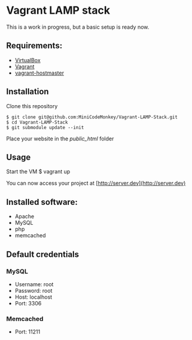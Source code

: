 # Vagrant LAMP stack
This is a work in progress, but a basic setup is ready now.

## Requirements:
* [VirtualBox](https://www.virtualbox.org)
* [Vagrant](http://vagrantup.com)
* [vagrant-hostmaster](https://github.com/mosaicxm/vagrant-hostmaster)

## Installation
Clone this repository

    $ git clone git@github.com:MiniCodeMonkey/Vagrant-LAMP-Stack.git
    $ cd Vagrant-LAMP-Stack
    $ git submodule update --init

Place your website in the *public_html* folder

## Usage
Start the VM
	$ vagrant up

You can now access your project at [http://server.dev](http://server.dev)

## Installed software:
* Apache
* MySQL
* php
* memcached

## Default credentials
### MySQL
* Username: root
* Password: root
* Host: localhost
* Port: 3306

### Memcached
* Port: 11211
